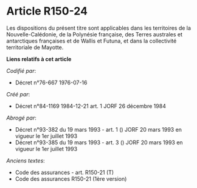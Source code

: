 # Article R150-24

Les dispositions du présent titre sont applicables dans les territoires de la Nouvelle-Calédonie, de la Polynésie française,
des Terres australes et antarctiques françaises et de Wallis et Futuna, et dans la collectivité territoriale de Mayotte.

**Liens relatifs à cet article**

_Codifié par_:

  - Décret n°76-667 1976-07-16

_Créé par_:

  - Décret n°84-1169 1984-12-21 art. 1 JORF 26 décembre 1984

_Abrogé par_:

  - Décret n°93-382 du 19 mars 1993 - art. 1 () JORF 20 mars 1993 en vigueur le 1er juillet 1993
  - Décret n°93-385 du 19 mars 1993 - art. 3 () JORF 20 mars 1993 en vigueur le 1er juillet 1993

_Anciens textes_:

  - Code des assurances - art. R150-21 (T)
  - Code des assurances R150-21 (1ère version)
